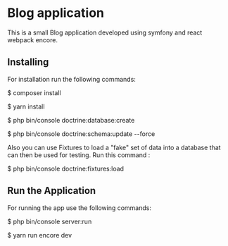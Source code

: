 Blog application
========================

This is a small Blog application developed using symfony and react webpack encore.


Installing
--------------

For installation run the following commands:

$ composer install

$ yarn install

$ php bin/console doctrine:database:create

$ php bin/console doctrine:schema:update --force

Also you can use Fixtures to load a "fake" set of data into a database that can then be used for testing.
Run this command :

$ php bin/console doctrine:fixtures:load

Run the Application
--------------

For running the app use the following commands:

$ php bin/console server:run

$ yarn run encore dev